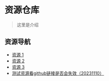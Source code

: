 # 资源仓库
> 这里是介绍

## 资源导航

- [资源 1](https://www.bilibili.com/)
- [资源 2](https://www.bilibili.com/)
- [资源 3](https://www.bilibili.com/)
- [测试资源看github链接是否会失效（20231110）](https://github.com/ssegsa/ssegsa-resource/raw/main/doc_template/%E6%96%87%E6%A1%A3%E6%A8%A1%E6%9D%BF_IEEE%E8%AE%BA%E6%96%87%E6%A8%A1%E6%9D%BF_v1_20220101_%E5%8C%85%E5%90%AB%E4%BD%BF%E7%94%A8%E6%96%B9%E5%BC%8F.docx)



<!-- <iframe src="//player.bilibili.com/player.html?aid=786787338&bvid=BV1414y1B7Na&cid=1223612545&page=1" scrolling="no" border="0" frameborder="no" framespacing="0" allowfullscreen="true" style="margin-top:10px;border-radius: 10px;width:100%;aspect-ratio: 16/9;box-shadow: 2px 2px 4px #c9c9c9;"> </iframe> -->